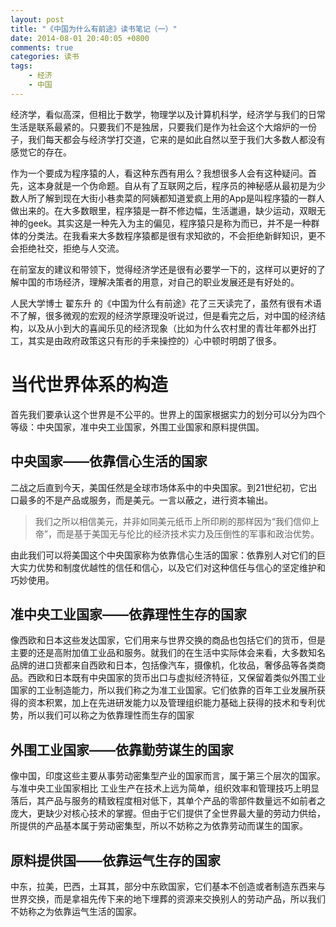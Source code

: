 ```yaml
---
layout: post
title: "《中国为什么有前途》读书笔记（一）"
date: 2014-08-01 20:40:05 +0800
comments: true
categories: 读书
tags:
	- 经济
	- 中国
---
```


经济学，看似高深，但相比于数学，物理学以及计算机科学，经济学与我们的日常生活是联系最紧的。只要我们不是独居，只要我们是作为社会这个大熔炉的一份子，我们每天都会与经济学打交道，它来的是如此自然以至于我们大多数人都没有感觉它的存在。

作为一个要成为程序猿的人，看这种东西有用么？我想很多人会有这种疑问。首先，这本身就是一个伪命题。自从有了互联网之后，程序员的神秘感从最初是为少数人所了解到现在大街小巷卖菜的阿姨都知道爱疯上用的App是叫程序猿的一群人做出来的。在大多数眼里，程序猿是一群不修边幅，生活邋遢，缺少运动，双眼无神的geek。其实这是一种先入为主的偏见，程序猿只是称为而已，并不是一种群体的分类法。在我看来大多数程序猿都是很有求知欲的，不会拒绝新鲜知识，更不会拒绝社交，拒绝与人交流。
<!-- more -->
在前室友的建议和带领下，觉得经济学还是很有必要学一下的，这样可以更好的了解中国的市场经济，理解决策者的用意，对自己的职业发展还是有好处的。

人民大学博士 翟东升 的《中国为什么有前途》花了三天读完了，虽然有很有术语不了解，很多微观的宏观的经济学原理没听说过，但是看完之后，对中国的经济结构，以及从小到大的喜闻乐见的经济现象（比如为什么农村里的青壮年都外出打工，其实是由政府政策这只有形的手来操控的）心中顿时明朗了很多。

# 当代世界体系的构造 #

首先我们要承认这个世界是不公平的。世界上的国家根据实力的划分可以分为四个等级：中央国家，准中央工业国家，外围工业国家和原料提供国。
## 中央国家——依靠信心生活的国家
二战之后直到今天，美国任然是全球市场体系中的中央国家。到21世纪初，它出口最多的不是产品或服务，而是美元。一言以蔽之，进行资本输出。

> 我们之所以相信美元，并非如同美元纸币上所印刷的那样因为“我们信仰上帝”，而是基于美国无与伦比的经济技术实力及压倒性的军事和政治优势。

由此我们可以将美国这个中央国家称为依靠信心生活的国家：依靠别人对它们的巨大实力优势和制度优越性的信任和信心，以及它们对这种信任与信心的坚定维护和巧妙使用。

## 准中央工业国家——依靠理性生存的国家

像西欧和日本这些发达国家，它们用来与世界交换的商品也包括它们的货币，但是主要的还是高附加值工业品和服务。就我们的在生活中实际体会来看，大多数知名品牌的进口货都来自西欧和日本，包括像汽车，摄像机，化妆品，奢侈品等各类商品。西欧和日本既有中央国家的货币出口与虚拟经济特征，又保留着类似外围工业国家的工业制造能力，所以我们称之为准工业国家。它们依靠的百年工业发展所获得的资本积累，加上在先进研发能力以及管理组织能力基础上获得的技术和专利优势，所以我们可以称之为依靠理性而生存的国家


## 外围工业国家——依靠勤劳谋生的国家

像中国，印度这些主要从事劳动密集型产业的国家而言，属于第三个层次的国家。与准中央工业国家相比
工业生产在技术上远为简单，组织效率和管理技巧上明显落后，其产品与服务的精致程度相对低下，其单个产品的零部件数量远不如前者之庞大，更缺少对核心技术的掌握。但由于它们提供了全世界最大量的劳动力供给，所提供的产品基本属于劳动密集型，所以不妨称之为依靠劳动而谋生的国家。

## 原料提供国——依靠运气生存的国家

中东，拉美，巴西，土耳其，部分中东欧国家，它们基本不创造或者制造东西来与世界交换，而是拿祖先传下来的地下埋葬的资源来交换别人的劳动产品，所以我们不妨称之为依靠运气生活的国家。

